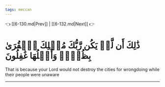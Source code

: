 ```yaml
---
tags: meccan
---
```


👈 [[6-130.md|Prev]] | [[6-132.md|Next]] 👉

# ذَٰلِكَ أَن لَّمۡ يَكُن رَّبُّكَ مُهۡلِكَ ٱلۡقُرَىٰ بِظُلۡمٖ وَأَهۡلُهَا غَٰفِلُونَ

That is because your Lord would not destroy the cities for wrongdoing while their people were unaware

---

